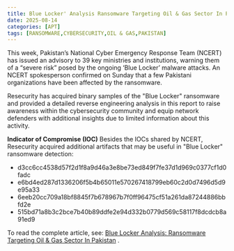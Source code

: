 ```yaml
---
title: Blue Locker' Analysis Ransomware Targeting Oil & Gas Sector In Pakistan
date: 2025-08-14
categories: [APT]
tags: [RANSOMWARE,CYBERSECURITY,OIL & GAS,PAKISTAN]
---
```


This week, Pakistan’s National Cyber Emergency Response Team (NCERT) has issued an advisory to 39 key ministries and institutions, warning them of a “severe risk” posed by the ongoing ‘Blue Locker’ malware attacks. An NCERT spokesperson confirmed on Sunday that a few Pakistani organizations have been affected by the ransomware.

Resecurity has acquired binary samples of the "Blue Locker" ransomware and provided a detailed reverse engineering analysis in this report to raise awareness within the cybersecurity community and equip network defenders with additional insights due to limited information about this activity.

**Indicator of Compromise (IOC)**
Besides the IOCs shared by NCERT, Resecurity acquired additional artifacts that may be useful in "Blue Locker" ransomware detection:
- d3cc6cc4538d57f2d1f8a9d46a3e8be73ed849f7fe37d1d969c0377cf1d0fadc
- e6bd4ed287d1336206f5b4b65011e570267418799eb60c2d0d7496d5d9e95a33
- 6eeb20cc709a18bf8845f7b678967b7f0ff96475cf51a261da87244886bbfd2e
- 515bd71a8b3c2bce7b40b89ddfe2e94d332b0779d569c58117f8dcdcb8a91ed9

To read the complete article, see: [Blue Locker Analysis: Ransomware Targeting Oil & Gas Sector In Pakistan](https://www.resecurity.com/blog/article/blue-locker-analysis-ransomware-targeting-oil-gas-sector-in-pakistan) .